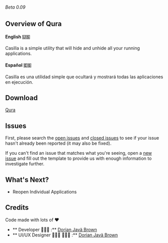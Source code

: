 
###### Beta 0.09
## Overview of Qura 

#### English 🇺🇸
Casilla is a simple utility that will hide and unhide all your running applications.

#### Español 🇪🇸
Casilla es una utilidad simple que ocultará y mostrará todas las aplicaciones en ejecución.


## Download

[Qura](https://itunes.apple.com/us/app/casilla/id1347734216?mt=12&ref=producthunt)


## Issues
First, please search the [open issues](https://github.com/ZEUSOFCS/Qura/issues?q=is%3Aopen)
and [closed issues](https://github.com/ZEUSOFCS/Qura/issues?q=is%3Aclosed)
to see if your issue hasn't already been reported (it may also be fixed).

If you can't find an issue that matches what you're seeing, open a [new issue](https://github.com/ZEUSOFCS/Qura/issues)
and fill out the template to provide us with enough information to investigate
further.


## What's Next?
- Reopen Individual Applications


## Credits
 Code made with lots of ♥️ 
  - ** Developer 👨🏽‍💻  :** [Dorian Javä Brown](www.dorianbrown.me) 
  - ** UI/UX Designer 👨🏽‍💻  👨🏽‍🎨 :** [Dorian Javä Brown](www.dorianbrown.me) 


<!--## License -->

**[](LICENSE)**
